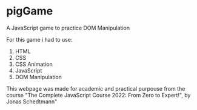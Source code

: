 # pigGame

A JavaScript game to practice DOM Manipulation

For this game i had to use:

1. HTML
2. CSS
3. CSS Animation
4. JavaScript
5. DOM Manipulation

This webpage was made for academic and practical purpouse from the course "The Complete JavaScript Course 2022: From Zero to Expert!", by Jonas Schedtmann"

